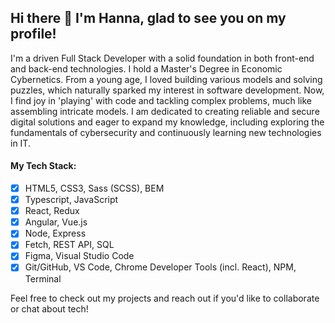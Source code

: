 ## Hi there 👋 I'm Hanna, glad to see you on my profile!

I'm a driven Full Stack Developer with a solid foundation in both front-end and back-end technologies. I hold a Master's Degree in Economic Cybernetics.
From a young age, I loved building various models and solving puzzles, which naturally sparked my interest in software development. Now, I find joy in 'playing' with code and tackling complex problems, much like assembling intricate models.
I am dedicated to creating reliable and secure digital solutions and eager to expand my knowledge, including exploring the fundamentals of cybersecurity and continuously learning new technologies in IT.

#### My Tech Stack:

- [x] HTML5, CSS3, Sass (SCSS), BEM
- [x] Typescript, JavaScript
- [x] React, Redux
- [x] Angular, Vue.js
- [x] Node, Express
- [x] Fetch, REST API, SQL
- [x] Figma, Visual Studio Code
- [x] Git/GitHub, VS Code, Chrome Developer Tools (incl. React), NPM, Terminal

Feel free to check out my projects and reach out if you'd like to collaborate or chat about tech!

<!--
**hsvirina/hsvirina** is a ✨ _special_ ✨ repository because its `README.md` (this file) appears on your GitHub profile.

Here are some ideas to get you started:

- 🔭 I’m currently working on ...
- 🌱 I’m currently learning ...
- 👯 I’m looking to collaborate on ...
- 🤔 I’m looking for help with ...
- 💬 Ask me about ...
- 📫 How to reach me: ...
- 😄 Pronouns: ...
- ⚡ Fun fact: ...
-->
